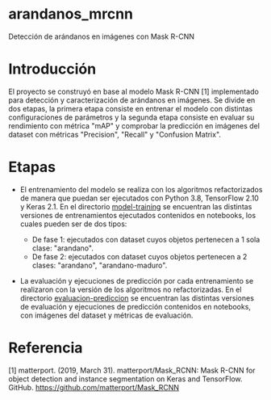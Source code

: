 # arandanos_mrcnn
Detección de arándanos en imágenes con Mask R-CNN

# Introducción

El proyecto se construyó en base al modelo Mask R-CNN [1] implementado para detección y caracterización de arándanos en imágenes. Se divide en dos etapas, la primera etapa consiste en entrenar el modelo con distintas configuraciones de parámetros y la segunda etapa consiste en evaluar su rendimiento con métrica "mAP" y comprobar la predicción en imágenes del dataset con métricas "Precision", "Recall" y "Confusion Matrix".

# Etapas

- El entrenamiento del modelo se realiza con los algoritmos refactorizados de manera que puedan ser ejecutados con Python 3.8, TensorFlow 2.10 y Keras 2.1. En el directorio [model-training](entrenamiento/model-training) se encuentran las distintas versiones de entrenamientos ejecutados contenidos en notebooks, los cuales pueden ser de dos tipos: 
    - De fase 1: ejecutados con dataset cuyos objetos pertenecen a 1 sola clase: "arandano".
    - De fase 2: ejecutados con dataset cuyos objetos pertenecen a 2 clases: "arandano", "arandano-maduro".

- La evaluación y ejecuciones de predicción por cada entrenamiento se realizaron con la versión de los algoritmos no refactorizadas. En el directorio [evaluacion-prediccion](evaluacion-prediccion) se encuentran las distintas versiones de evaluación y ejecuciones de predicción contenidos en notebooks, con imágenes del dataset y métricas de evaluación.

# Referencia

[1] matterport. (2019, March 31). matterport/Mask_RCNN: Mask R-CNN for object detection and instance segmentation on Keras and TensorFlow. GitHub. https://github.com/matterport/Mask_RCNN

‌